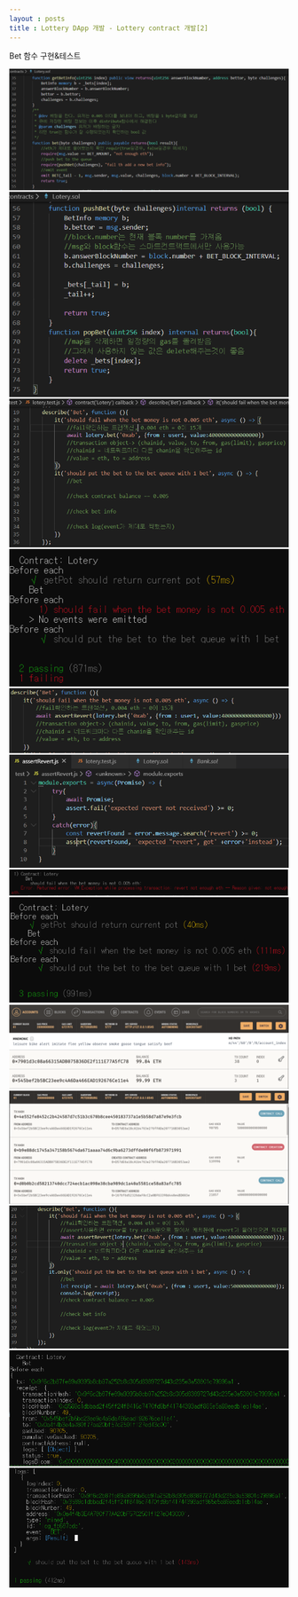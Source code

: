 ```yaml
---
layout : posts
title : Lottery DApp 개발 - Lottery contract 개발[2]
---
```

Bet 함수 구현&테스트

<img src="/assets/images/4-6_5.PNG">


<img src="/assets/images/4-6_6.PNG">


<img src="/assets/images/4-6_7.PNG">


<img src="/assets/images/4-6_8.PNG">


<img src="/assets/images/4-6_9.PNG">


<img src="/assets/images/4-6_10.PNG">


<img src="/assets/images/4-6_11.PNG">


<img src="/assets/images/4-6_12.PNG">


<img src="/assets/images/4-6_13.PNG">


<img src="/assets/images/4-6_14.PNG">


<img src="/assets/images/4-6_15.PNG">


<img src="/assets/images/4-6_16.PNG">


<img src="/assets/images/4-6_17.PNG">

